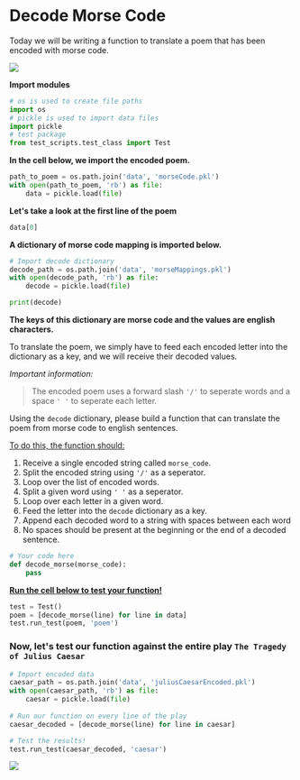 # Decode Morse Code

Today we will be writing a function to translate a poem that has been encoded with morse code.

![](https://media.giphy.com/media/4AUH1t6ccRfhe/giphy.gif)

**Import modules**


```python
# os is used to create file paths
import os
# pickle is used to import data files
import pickle
# test package
from test_scripts.test_class import Test
```

**In the cell below, we import the encoded poem.**


```python
path_to_poem = os.path.join('data', 'morseCode.pkl')
with open(path_to_poem, 'rb') as file:
    data = pickle.load(file)
```

**Let's take a look at the first line of the poem**


```python
data[0]
```

**A dictionary of morse code mapping is imported below.**


```python
# Import decode dictionary
decode_path = os.path.join('data', 'morseMappings.pkl')
with open(decode_path, 'rb') as file:
    decode = pickle.load(file)

print(decode)
```

**The keys of this dictionary are morse code and the values are english characters.**

To translate the poem, we simply have to feed each encoded letter into the dictionary as a key, and we will receive their decoded values.

*Important information:*

>The encoded poem uses a forward slash ```'/'``` to seperate words and a space ```' '``` to seperate each letter.

Using the ```decode``` dictionary, please build a function that can translate the poem from morse code to english sentences.

<u>To do this, the function should:</u>
1. Receive a single encoded string called ```morse_code```.
2. Split the encoded string using ```'/'``` as a seperator.
3. Loop over the list of encoded words.
4. Split a given word using ```' '``` as a seperator.
5. Loop over each letter in a given word.
6. Feed the letter into the ```decode``` dictionary as a key.
7. Append each decoded word to a string with spaces between each word
8. No spaces should be present at the beginning or the end of a decoded sentence. 


```python
# Your code here
def decode_morse(morse_code):
    pass
```

<u><b>Run the cell below to test your function!</b></u>


```python
test = Test()
poem = [decode_morse(line) for line in data]
test.run_test(poem, 'poem')
```

### Now, let's test our function against the entire play ```The Tragedy of Julius Caesar```


```python
# Import encoded data
caesar_path = os.path.join('data', 'juliusCaesarEncoded.pkl')
with open(caesar_path, 'rb') as file:
    caesar = pickle.load(file)
    
# Run our function on every line of the play
caesar_decoded = [decode_morse(line) for line in caesar]

# Test the results!
test.run_test(caesar_decoded, 'caesar')
```

![](https://media.giphy.com/media/vzO0Vc8b2VBLi/giphy.gif)


```python

```
